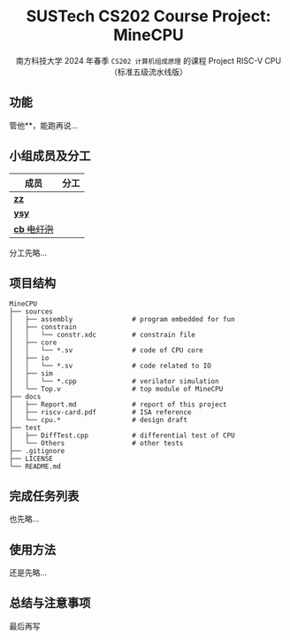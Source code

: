 <div align=center>

# SUSTech CS202 Course Project: MineCPU

南方科技大学 2024 年春季 `CS202 计算机组成原理` 的课程 Project RISC-V CPU（标准五级流水线版）

</div>

## 功能

管他**，能跑再说...

## 小组成员及分工

| 成员 | 分工 |
| --- | --- |
| [**zz**](https://github.com/wLUOw) |  |
| [**ysy**](https://github.com/Yao1OoO) |  |
| [**cb** ~~电灯泡~~](https://github.com/chanbengz) |  |

分工先略...

## 项目结构

```
MineCPU
├── sources                                              
│   ├── assembly               # program embedded for fun
│   ├── constrain
│   │   └── constr.xdc         # constrain file
│   ├── core
│   │   └── *.sv               # code of CPU core
│   ├── io
│   │   └── *.sv               # code related to IO
│   ├── sim
│   │   └── *.cpp              # verilator simulation
│   └── Top.v                  # top module of MineCPU
├── docs
│   ├── Report.md              # report of this project
│   ├── riscv-card.pdf         # ISA reference
│   └── cpu.*                  # design draft
├── test
│   ├── DiffTest.cpp           # differential test of CPU
│   └── Others                 # other tests
├── .gitignore
├── LICENSE
└── README.md
```

## 完成任务列表

也先略...

## 使用方法

还是先略...

## 总结与注意事项

最后再写
